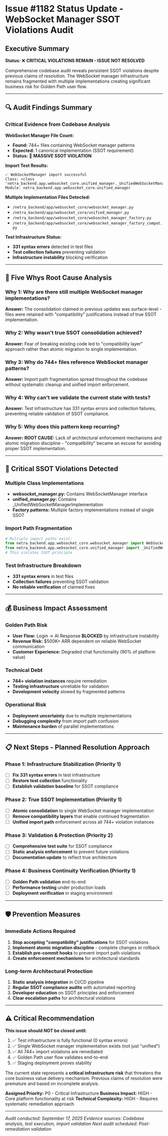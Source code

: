 # Issue #1182 Status Update - WebSocket Manager SSOT Violations Audit

## Executive Summary

**Status:** ❌ **CRITICAL VIOLATIONS REMAIN - ISSUE NOT RESOLVED**

Comprehensive codebase audit reveals persistent SSOT violations despite previous claims of resolution. The WebSocket manager infrastructure remains fragmented with multiple implementations creating significant business risk for Golden Path user flow.

---

## 🔍 Audit Findings Summary

### Critical Evidence from Codebase Analysis

**WebSocket Manager File Count:**
- **Found:** 744+ files containing WebSocket manager patterns
- **Expected:** 1 canonical implementation (SSOT requirement)
- **Status:** 🚨 **MASSIVE SSOT VIOLATION**

**Import Test Results:**
```
✅ WebSocketManager import successful
Class: <class 'netra_backend.app.websocket_core.unified_manager._UnifiedWebSocketManagerImplementation'>
Module: netra_backend.app.websocket_core.unified_manager
```

**Multiple Implementation Files Detected:**
- `/netra_backend/app/websocket_core/websocket_manager.py`
- `/netra_backend/app/websocket_core/unified_manager.py` 
- `/netra_backend/app/websocket_core/websocket_manager_factory.py`
- `/netra_backend/app/websocket_core/websocket_manager_factory_compat.py`

**Test Infrastructure Status:**
- **331 syntax errors** detected in test files
- **Test collection failures** preventing validation
- **Infrastructure instability** blocking verification

---

## 🔬 Five Whys Root Cause Analysis

### Why 1: Why are there still multiple WebSocket manager implementations?
**Answer:** The consolidation claimed in previous updates was surface-level - files were retained with "compatibility" justifications instead of true SSOT implementation.

### Why 2: Why wasn't true SSOT consolidation achieved?
**Answer:** Fear of breaking existing code led to "compatibility layer" approach rather than atomic migration to single implementation.

### Why 3: Why do 744+ files reference WebSocket manager patterns?
**Answer:** Import path fragmentation spread throughout the codebase without systematic cleanup and unified import enforcement.

### Why 4: Why can't we validate the current state with tests?
**Answer:** Test infrastructure has 331 syntax errors and collection failures, preventing reliable validation of SSOT compliance.

### Why 5: Why does this pattern keep recurring?
**Answer:** **ROOT CAUSE:** Lack of architectural enforcement mechanisms and atomic migration discipline - "compatibility" became an excuse for avoiding proper SSOT implementation.

---

## 🚨 Critical SSOT Violations Detected

### Multiple Class Implementations
- **websocket_manager.py:** Contains WebSocketManager interface
- **unified_manager.py:** Contains _UnifiedWebSocketManagerImplementation
- **Factory patterns:** Multiple factory implementations instead of single SSOT

### Import Path Fragmentation
```python
# Multiple import paths exist:
from netra_backend.app.websocket_core.websocket_manager import WebSocketManager
from netra_backend.app.websocket_core.unified_manager import _UnifiedWebSocketManagerImplementation
# This violates SSOT principle
```

### Test Infrastructure Breakdown
- **331 syntax errors** in test files
- **Collection failures** preventing SSOT validation
- **No reliable verification** of claimed fixes

---

## 💰 Business Impact Assessment

### Golden Path Risk
- **User Flow:** Login → AI Response **BLOCKED** by infrastructure instability
- **Revenue Risk:** $500K+ ARR dependent on reliable WebSocket communication
- **Customer Experience:** Degraded chat functionality (90% of platform value)

### Technical Debt
- **744+ violation instances** require remediation
- **Testing infrastructure** unreliable for validation
- **Development velocity** slowed by fragmented patterns

### Operational Risk
- **Deployment uncertainty** due to multiple implementations
- **Debugging complexity** from import path confusion
- **Maintenance burden** of parallel implementations

---

## 📋 Next Steps - Planned Resolution Approach

### Phase 1: Infrastructure Stabilization (Priority 1)
- [ ] **Fix 331 syntax errors** in test infrastructure
- [ ] **Restore test collection** functionality
- [ ] **Establish validation baseline** for SSOT compliance

### Phase 2: True SSOT Implementation (Priority 1)
- [ ] **Atomic consolidation** to single WebSocket manager implementation
- [ ] **Remove compatibility layers** that enable continued fragmentation
- [ ] **Unified import path** enforcement across all 744+ violation instances

### Phase 3: Validation & Protection (Priority 2)
- [ ] **Comprehensive test suite** for SSOT compliance
- [ ] **Static analysis enforcement** to prevent future violations
- [ ] **Documentation update** to reflect true architecture

### Phase 4: Business Continuity Verification (Priority 1)
- [ ] **Golden Path validation** end-to-end
- [ ] **Performance testing** under production loads
- [ ] **Deployment verification** in staging environment

---

## 🛡️ Prevention Measures

### Immediate Actions Required
1. **Stop accepting "compatibility" justifications** for SSOT violations
2. **Implement atomic migration discipline** - complete changes or rollback
3. **Establish pre-commit hooks** to prevent import path violations
4. **Create enforcement mechanisms** for architectural standards

### Long-term Architectural Protection
1. **Static analysis integration** in CI/CD pipeline
2. **Regular SSOT compliance audits** with automated reporting
3. **Developer education** on SSOT principles and enforcement
4. **Clear escalation paths** for architectural violations

---

## ⚠️ Critical Recommendation

**This issue should NOT be closed until:**
1. ✅ Test infrastructure is fully functional (0 syntax errors)
2. ✅ Single WebSocket manager implementation exists (not just "unified")
3. ✅ All 744+ import violations are remediated
4. ✅ Golden Path user flow validates end-to-end
5. ✅ Staging deployment proves stability

The current state represents a **critical infrastructure risk** that threatens the core business value delivery mechanism. Previous claims of resolution were premature and based on incomplete analysis.

**Assigned Priority:** P0 - Critical Infrastructure
**Business Impact:** HIGH - Core platform functionality at risk
**Technical Complexity:** HIGH - Requires systematic remediation approach

---

*Audit conducted: September 17, 2025*
*Evidence sources: Codebase analysis, test execution, import validation*
*Next audit scheduled: Post-remediation validation*